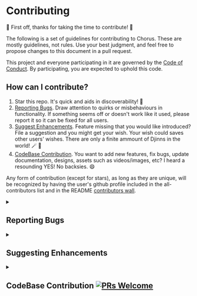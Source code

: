 # Contributing

:tada: First off, thanks for taking the time to contribute! :tada:

The following is a set of guidelines for contributing to Chorus. These are mostly guidelines, not rules. Use your best judgment, and feel free to propose changes to this document in a pull request.

This project and everyone participating in it are governed by the [Code of Conduct](/code_of_conduct.md). By participating, you are expected to uphold this code.

## How can I contribute?

1. Star this repo. It's quick and aids in discoverability! :stars:
2. [Reporting Bugs](#reporting-bugs). Draw attention to quirks or misbehaviours in functionality. If something seems off or doesn't work like it used, please report it so it can be fixed for all users.
3. [Suggest Enhancements](#suggesting-enhancements). Feature missing that you would like introduced? File a suggestion and you might get your wish. Your wish could saves other users' wishes. There are only a finite ammount of Djinns in the world! 🪄 🧞
4. [CodeBase Contribution](#codebase-contribution-). You want to add new features, fix bugs, update documentation, designs, assets such as videos/images, etc? I heard a resounding YES! No backsies. 😄

Any form of contribution (except for stars), as long as they are unique, will be recognized by having the user's github profile included in the all-contributors list and in the README [contributors wall](./README.md#%EF%B8%8F-contributors-%EF%B8%8F).

<details>
<summary>
  
## Reporting Bugs
</summary>

---
This section guides you through submitting a bug report for Chorus. Following these guidelines helps maintainers, and the community understand your report :pencil:, reproduce the behavior :computer:, and find related reports :mag_right:.

When you are creating a bug report, please include as much detail as possible.

#### How Do I Submit a Bug Report?

Bugs are tracked as [GitHub issues](https://github.com/cdrani/chorus/issues/).

Explain the problem and include additional details to help reproduce the problem:

* **Use a clear and descriptive title** for the issue to identify the problem.
* **Describe the exact steps which reproduce the problem** in as many details as possible. Don't just say what you did, but explain how you did it.
* **Describe the behavior you observed after following the steps** and point out what exactly is the problem with that behavior.
* **Explain which behavior you expected to see instead and why.**

Include details about your environment.
</details>

<details>
<summary>
  
## Suggesting Enhancements
</summary>

---
This section guides you through submitting an enhancement suggestion for Chorus. Following these guidelines helps maintainers and the community understand your suggestion :pencil: and find related suggestions :mag_right:.

When you are creating an enhancement suggestion, please include as much detail as possible.

#### How Do I Submit an Enhancement Suggestion?

Enhancement suggestions are tracked as [GitHub issues](https://github.com/cdrani/chorus/issues/).

Create an issue on that repository and provide the following information:

* **Use a clear and descriptive title** for the issue to identify the suggestion.
* **Provide a step-by-step description of the suggested enhancement** in as many details as possible.
* **Describe the current behavior** and **explain which behavior you expected to see instead** and why.
* **Explain why this enhancement would be useful** to most users.

</details>

<details>
<summary>
  
## CodeBase Contribution [![PRs Welcome](https://img.shields.io/badge/PRs-welcome-brightgreen.svg?style=flat-square)](http://makeapullrequest.com)
</summary>

---
Please feel free to contribute to this open source project. First timers are more than welcome. Unsure where to begin contributing to Chorus? You can start by looking through these `good-first-issue` and `help-wanted` issues:

* [Good first issue](https://github.com/cdrani/chorus/issues?q=is%3Aopen+is%3Aissue+label%3A%22good+first+issue%22) - issues which should only require a small amount of code and/or effort. Extra help readily available, especially for first time contributors to codebase.
* [Help wanted](https://github.com/cdrani/chorus/issues?q=is%3Aopen+is%3Aissue+label%3A%22help+wanted%22) - issues which should be a bit more involved than `Good first issue` issues, but guidance will be provided all the same.


Take a look at the open issues under the [issues tab](https://github.com/cdrani/chorus/issues). If you identify a bug, or would like to implement a feature that isn't posted under the issues, please feel free to submit a new issue, for which steps are outlined above. Also, if you see anything that needs to be updated in the README file, you're more than welcome to update it. **For issues you want to work on please assign yourself to it, or just mention in a comment under the issue that you have claimed it.**


### Getting Started

1. Fork the project.
2. Clone your fork.
3. Make sure you are in the right directory: `cd chorus`.
4. Add an `upstream` remote for keeping your local repository up-to-date: `git remote add upstream git@github.com:cdrani/chorus.git`
5. [Install pnpm](https://pnpm.io/installation)
6. Run `pnpm install` to install the project dependencies.

### Local Development

#### Chromium-based Browser (brave, edge, chrome, etc)
1. Run `pnpm watch` to start your dev environment. This will create a `dist` folder that will be watched for changes to reload the extension.
2. Open browser tab to `[browser]://extensions`. For ex. `chrome://extensions`, `brave://extensions`, `edge://extensions`. Most chromium browsers will have a similar pattern.
3. Toggle `Developer mode` switch ON.
4. Click `Load unpacked` (or similar) button.
5. Find and select the `dist` folder.
6. Open `open.spotify.com` tab. Pin tab for easy access.
7. Hack!

#### FireFox
Possible, but I suggest using a chromium-based browser. However...
1. Run `pnpm watch` to start your dev environment. This will create a `dist` folder that will be watched for changes to reload the extension.
2. In the dist folder, make this change:
  ```diff
  -  "background": {
  -    "type": "module",
  -    "service_worker": "background.js"
  -  }
  +  "background": {
  +    "type": "module",
  +    "scripts": [
  +      "background.js"
  +    ]
  +  },
  +  "browser_specific_settings": {
  +    "gecko": {
  +      "id": "chorus@cdrani.dev",
  +      "strict_min_version": "112.0"
  +    }
  +  }
  ```
3. Open browser tab to `about:debugging`.
4. Click `This Firefox` from left panel.
5. Click `Load temporary Add-on` button.
6. Select `manifest.json` from `dist` folder.
7. Accept permissions. Pin tab for easy access.
8. Hack!


### Creating A PR

1. Make sure you are on the `develop` branch, and you have pulled the latest changes.

   > `git checkout develop && git pull upstream develop`

2. Install any new dependencies: `pnpm install`.

3. Create a new branch off of the `develop` branch.

   > `git checkout -b [NEW BRANCH NAME]`

   > **Branch naming conventions:** `fix/[BRANCH]` for bug fixes, `feat/[BRANCH]` for new features, `doc/[BRANCH]` for changes to documents. The `[BRANCH]` portion should be kebab case. For example, if you want to update the README.md file, your branch could be called `doc/update-readme`.

4. Make changes and fix any warnings and/or errors that arise in the console.
5. Commit your changes: `git add . && git commit -m [YOUR COMMIT MESSAGE]`.

   > The subject of a commit message (the first line) should be 72 characters or less. If you need more room for a longer explanation of your changes, you can add a blank line below the subject and write a commit body. The commit message should be in present-imperative tense ("update README.md" rather than "updates" or "updated").
6. Push your branch to your fork: `git push -u origin [BRANCH NAME]`.
7. Open a new PR against the `develop` branch from your fork using the GitHub user interface.
</details>
